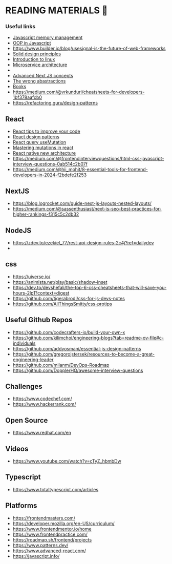 # READING MATERIALS 📖

### Useful links
- <a href="https://itnext.io/javascript-memory-management-how-to-avoid-common-memory-leaks-and-improve-performance-c018dbbca954">Javascript memory management</a>
- <a href="https://www.freecodecamp.org/news/object-oriented-programming-javascript/">OOP in Javascript</a>
- https://www.builder.io/blog/usesignal-is-the-future-of-web-frameworks
- <a href="https://www.freecodecamp.org/news/solid-design-principles-in-software-development/">Solid design principles</a>
- <a href="https://www.freecodecamp.org/news/introduction-to-linux/">Introduction to linux</a>
- <a href="https://thenewstack.io/what-is-microservices-architecture/">Microservice architecture</a>
- <a href="https://cloudbytes.dev/aws-academy/how-to-install-and-run-wordpress-on-an-ec2-instance"></a>
- <a href="https://blog.devgenius.io/advanced-next-js-concepts-8439a8752597">Advanced Next JS concepts</a>
- <a href="https://sandimetz.com/blog/2016/1/20/the-wrong-abstraction">The wrong abastractions</a>
- <a href="https://github.com/EbookFoundation/free-programming-books">Books</a>
- https://medium.com/@vrkunduri/cheatsheets-for-developers-1bf378aafcb0
- https://refactoring.guru/design-patterns

## React
- <a href="https://javascript.plainenglish.io/4-react-tips-to-instantly-improve-your-code-7456e028cfa3">React tips to improve your code</a>
- <a href="https://javascript.plainenglish.io/5-react-design-patterns-you-should-know-629030e2e2c7">React design patterns</a>
- <a href="https://profy.dev/article/react-query-usemutation">React query useMutation</a>
- <a href="https://tkdodo.eu/blog/mastering-mutations-in-react-query">Mastering mutations in react</a>
- <a href="https://medium.com/@mishraabhishek.11/react-native-new-architecture-937c76547b29">React native new architecture</a>
- https://medium.com/@frontendinterviewquestions/html-css-javascript-interview-questions-0ab514c2b07f
- https://medium.com/@hii_mohit/8-essential-tools-for-frontend-developers-in-2024-f2bdefe2f253

## NextJS
- https://blog.logrocket.com/guide-next-js-layouts-nested-layouts/
- https://medium.com/@sassenthusiast/next-js-seo-best-practices-for-higher-rankings-f315c5c2db32

## NodeJS
- https://zdev.to/ezekiel_77/rest-api-design-rules-2c4j?ref=dailydev
- 

## css
- https://uiverse.io/
- https://animista.net/play/basic/shadow-inset
- https://dev.to/devshefali/the-top-6-css-cheatsheets-that-will-save-you-hours-2lp1?context=digest
- https://github.com/tigerabrodi/css-for-js-devs-notes
- https://github.com/AllThingsSmitty/css-protips

## Useful Github Repos
- https://github.com/codecrafters-io/build-your-own-x
- https://github.com/kilimchoi/engineering-blogs?tab=readme-ov-file#c-individuals
- https://github.com/addyosmani/essential-js-design-patterns
- https://github.com/gregorojstersek/resources-to-become-a-great-engineering-leader
- https://github.com/milanm/DevOps-Roadmap
- https://github.com/DopplerHQ/awesome-interview-questions

## Challenges
- https://www.codechef.com/
- https://www.hackerrank.com/

## Open Source
- https://www.redhat.com/en
  
## Videos
- https://www.youtube.com/watch?v=cTyZ_hbmbDw

## Typescript
- https://www.totaltypescript.com/articles

## Platforms
- https://frontendmasters.com/
- https://developer.mozilla.org/en-US/curriculum/
- https://www.frontendmentor.io/home
- https://www.frontendpractice.com/
- https://roadmap.sh/frontend/projects
- https://www.patterns.dev/
- https://www.advanced-react.com/
- https://javascript.info/

